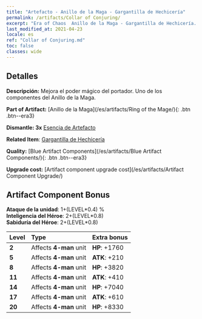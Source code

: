 ```yaml
---
title: "Artefacto - Anillo de la Maga - Gargantilla de Hechicería"
permalink: /artifacts/Collar of Conjuring/
excerpt: "Era of Chaos  Anillo de la Maga - Gargantilla de Hechicería. Mejora el poder mágico del portador. Uno de los componentes del Anillo de la Maga."
last_modified_at: 2021-04-23
locale: es
ref: "Collar of Conjuring.md"
toc: false
classes: wide
---
```




## Detalles

 **Descripción:** Mejora el poder mágico del portador. Uno de los componentes del Anillo de la Maga.

 **Part of Artifact:** [Anillo de la Maga](/es/artifacts/Ring of the Mage/){: .btn .btn--era3}

 **Dismantle: 3x** [Esencia de Artefacto](/ItemsES/con_905/)

 **Related Item**: [Gargantilla de Hechicería](/ItemsES/art_115/)

 **Quality:** [Blue Artifact Components](/es/artifacts/Blue Artifact Components/){: .btn .btn--era3}

 **Upgrade cost:** [Artifact component upgrade cost](/es/artifacts/Artifact Component Upgrade/)

## Artifact Component Bonus

  **Ataque de la unidad**: 1+(LEVEL\*0.4) %<br/>**Inteligencia del Héroe**: 2+(LEVEL\*0.8)<br/>**Sabiduría del Héroe**: 2+(LEVEL\*0.8)

  |  Level  | Type |    Extra bonus  | 
  |:--------|:-----|:----------------| 
  | **2** | Affects **4-man** unit | **HP**: +1760 | 
  | **5** | Affects **4-man** unit | **ATK**: +210 | 
  | **8** | Affects **4-man** unit | **HP**: +3820 | 
  | **11** | Affects **4-man** unit | **ATK**: +410 | 
  | **14** | Affects **4-man** unit | **HP**: +7040 | 
  | **17** | Affects **4-man** unit | **ATK**: +610 | 
  | **20** | Affects **4-man** unit | **HP**: +8330 | 
